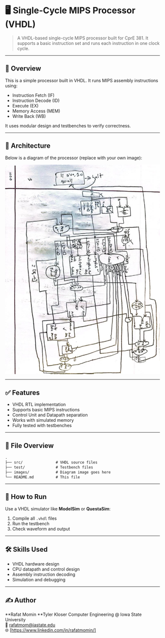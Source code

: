 # 🖥️ Single-Cycle MIPS Processor (VHDL)

> A VHDL-based single-cycle MIPS processor built for CprE 381. It supports a basic instruction set and runs each instruction in one clock cycle.

---

## 🚀 Overview

This is a simple processor built in VHDL. It runs MIPS assembly instructions using:
- Instruction Fetch (IF)
- Instruction Decode (ID)
- Execute (EX)
- Memory Access (MEM)
- Write Back (WB)

It uses modular design and testbenches to verify correctness.

---

## 🧱 Architecture

Below is a diagram of the processor (replace with your own image):

![Processor Diagram](processor_diagram.jpg)

---

## ✅ Features

- VHDL RTL implementation
- Supports basic MIPS instructions
- Control Unit and Datapath separation
- Works with simulated memory
- Fully tested with testbenches

---

## 📁 File Overview

```
.
├── src/               # VHDL source files
├── test/              # Testbench files
├── images/            # Diagram image goes here
└── README.md          # This file
```

---

## 🔧 How to Run

Use a VHDL simulator like **ModelSim** or **QuestaSim**:
1. Compile all `.vhdl` files
2. Run the testbench
3. Check waveform and output

---

## 🛠️ Skills Used

- VHDL hardware design
- CPU datapath and control design
- Assembly instruction decoding
- Simulation and debugging

---

## ✍️ Author

**Rafat Momin
**Tyler Kloser
Computer Engineering @ Iowa State University  
📧 rafatmom@iastate.edu  
🌐 [https://www.linkedin.com/in/rafatmomin/]
